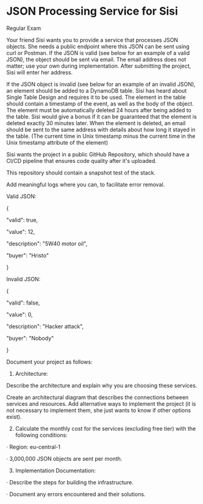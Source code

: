 # JSON Processing Service for Sisi

Regular Exam

Your friend Sisi wants you to provide a service that processes JSON objects. She needs a public endpoint where this JSON can be sent using curl or Postman. If the JSON is valid (see below for an example of a valid JSON), the object should be sent via email. The email address does not matter; use your own during implementation. After submitting the project, Sisi will enter her address.

If the JSON object is invalid (see below for an example of an invalid JSON), an element should be added to a DynamoDB table. Sisi has heard about Single Table Design and requires it to be used. The element in the table should contain a timestamp of the event, as well as the body of the object. The element must be automatically deleted 24 hours after being added to the table. Sisi would give a bonus if it can be guaranteed that the element is deleted exactly 30 minutes later. When the element is deleted, an email should be sent to the same address with details about how long it stayed in the table. (The current time in Unix timestamp minus the current time in the Unix timestamp attribute of the element)

Sisi wants the project in a public GitHub Repository, which should have a CI/CD pipeline that ensures code quality after it's uploaded.

This repository should contain a snapshot test of the stack.

Add meaningful logs where you can, to facilitate error removal.

Valid JSON:

{

"valid": true,

"value": 12,

"description": "5W40 motor oil",

"buyer": "Hristo"

}

Invalid JSON:

{

"valid": false,

"value": 0,

"description": "Hacker attack",

"buyer": "Nobody"

}

Document your project as follows:

1. Architecture:

Describe the architecture and explain why you are choosing these services.

Create an architectural diagram that describes the connections between services and resources. Add alternative ways to implement the project (it is not necessary to implement them, she just wants to know if other options exist).

2. Calculate the monthly cost for the services (excluding free tier) with the following conditions:

· Region: eu-central-1

· 3,000,000 JSON objects are sent per month.

3. Implementation Documentation:

· Describe the steps for building the infrastructure.

· Document any errors encountered and their solutions.